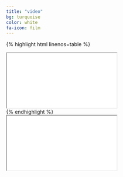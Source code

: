 ```yaml
---
title: "video"
bg: turquoise
color: white
fa-icon: film
---
```


{% highlight html linenos=table %}
<div class="icontain">
  <iframe src="//www.youtube.com/embed/8yis7GzlXNM" allowfullscreen></iframe>
</div>
{% endhighlight %}




<div class="icontain"><iframe src="//www.youtube.com/embed/8yis7GzlXNM" allowfullscreen></iframe></div>
